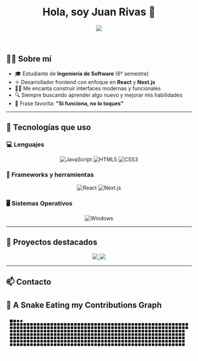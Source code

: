 <h1 align="center">Hola, soy Juan Rivas 👋</h1>
<p align="center">
  <a href="https://github.com/DenverCoder1/readme-typing-svg">
    <img src="https://readme-typing-svg.herokuapp.com?font=Fira+Code&color=%23F7DF1E&size=25&center=true&vCenter=true&width=600&height=100&lines=Estudiante+de+Ingeniería+de+Software;Apasionado+por+el+Desarrollo+Web;React+%7C+Next.js+Developer;Siempre+aprendiendo+cosas+nuevas;Si+funciona,+no+lo+toques+😄">
  </a>
</p>

<br>

## 🧑‍🎓 Sobre mí

- 🎓 Estudiante de **Ingeniería de Software** (6° semestre)
- ⚛️ Desarrollador frontend con enfoque en **React** y **Next.js**
- 👨‍💻 Me encanta construir interfaces modernas y funcionales
- 🔍 Siempre buscando aprender algo nuevo y mejorar mis habilidades
- 💬 Frase favorita: **"Si funciona, no lo toques"**

---

## 🚀 Tecnologías que uso

### 💻 Lenguajes

<p align="center">
  <img alt="JavaScript" src="https://img.shields.io/badge/JavaScript-%23F7DF1E.svg?style=plastic&logo=javascript&logoColor=black"/>
  <img alt="HTML5" src="https://img.shields.io/badge/HTML5-%23E34F26.svg?style=plastic&logo=html5&logoColor=white"/>
  <img alt="CSS3" src="https://img.shields.io/badge/CSS3-%231572B6.svg?style=plastic&logo=css3&logoColor=white"/>
</p>

### 🧩 Frameworks y herramientas

<p align="center">
  <img alt="React" src="https://img.shields.io/badge/React-%2361DAFB.svg?style=plastic&logo=react&logoColor=black"/>
  <img alt="Next.js" src="https://img.shields.io/badge/Next.js-black?style=plastic&logo=next.js&logoColor=white"/>
</p>

### 🖥️ Sistemas Operativos

<p align="center">
  <img alt="Windows" src="https://img.shields.io/badge/Windows-0078D6.svg?style=plastic&logo=windows&logoColor=white"/>
</p>

---

## 📂 Proyectos destacados

<p align="center">
  <a href="https://github.com/JuanRivas1304/To-Do-List">
    <img src="https://github-readme-stats.vercel.app/api/pin/?username=JuanRivas1304&repo=To-Do-List&theme=tokyonight" />
  </a>
  <a href="https://github.com/JuanRivas1304/Calculadora">
    <img src="https://github-readme-stats.vercel.app/api/pin/?username=JuanRivas1304&repo=Calculadora&theme=tokyonight" />
  </a>
</p>

---

## 📫 Contacto

## 🐍 A Snake Eating my Contributions Graph

<p align="center">
  <img src="https://github.com/JuanRivas1304/JuanRivas1304/blob/output/github-contribution-grid-snake.svg" alt="snake"/>
</p>


